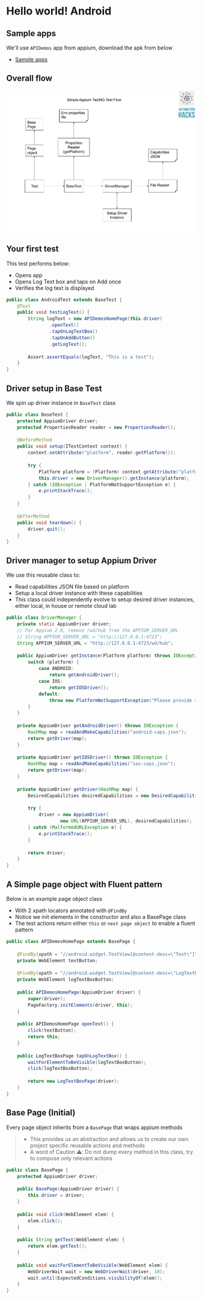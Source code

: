 # Hello world! Android

## Sample apps

We'll use `APIDemos` app from appium, download the apk from below

- [Sample apps](https://github.com/appium/appium/tree/master/sample-code/apps)

## Overall flow

![Appium Test flow](images/appium-test-flow.png)

## Your first test

This test performs below:

- Opens app
- Opens Log Text box and taps on Add once
- Verifies the log text is displayed

```java
public class AndroidTest extends BaseTest {
    @Test
    public void testLogText() {
        String logText = new APIDemosHomePage(this.driver)
                .openText()
                .tapOnLogTextBox()
                .tapOnAddButton()
                .getLogText();

        Assert.assertEquals(logText, "This is a test");
    }
}
```

## Driver setup in Base Test

We spin up driver instance in `BaseTest` class

```java
public class BaseTest {
    protected AppiumDriver driver;
    protected PropertiesReader reader = new PropertiesReader();

    @BeforeMethod
    public void setup(ITestContext context) {
        context.setAttribute("platform", reader.getPlatform());

        try {
            Platform platform = (Platform) context.getAttribute("platform");
            this.driver = new DriverManager().getInstance(platform);
        } catch (IOException | PlatformNotSupportException e) {
            e.printStackTrace();
        }
    }

    @AfterMethod
    public void teardown() {
        driver.quit();
    }
}
```

## Driver manager to setup Appium Driver

We use this reusable class to:

- Read capabilities JSON file based on platform
- Setup a local driver instance with these capabilities
- This class could independently evolve to setup desired driver instances, either local, in house or
  remote cloud lab

```java
public class DriverManager {
    private static AppiumDriver driver;
    // For Appium 2.0, remove /wd/hub from the APPIUM_SERVER_URL
    // String APPIUM_SERVER_URL = "http://127.0.0.1:4723";
    String APPIUM_SERVER_URL = "http://127.0.0.1:4723/wd/hub";

    public AppiumDriver getInstance(Platform platform) throws IOException, PlatformNotSupportException {
        switch (platform) {
            case ANDROID:
                return getAndroidDriver();
            case IOS:
                return getIOSDriver();
            default:
                throw new PlatformNotSupportException("Please provide supported platform");
        }
    }

    private AppiumDriver getAndroidDriver() throws IOException {
        HashMap map = readAndMakeCapabilities("android-caps.json");
        return getDriver(map);
    }

    private AppiumDriver getIOSDriver() throws IOException {
        HashMap map = readAndMakeCapabilities("ios-caps.json");
        return getDriver(map);
    }

    private AppiumDriver getDriver(HashMap map) {
        DesiredCapabilities desiredCapabilities = new DesiredCapabilities(map);

        try {
            driver = new AppiumDriver(
                    new URL(APPIUM_SERVER_URL), desiredCapabilities);
        } catch (MalformedURLException e) {
            e.printStackTrace();
        }

        return driver;
    }
}
```

## A Simple page object with Fluent pattern

Below is an example page object class

- With 2 xpath locators annotated with `@FindBy`
- Notice we init elements in the constructor and also a BasePage class
- The test actions return either `this` or `next page object` to enable a fluent pattern

```java
public class APIDemosHomePage extends BasePage {

    @FindBy(xpath = "//android.widget.TextView[@content-desc=\"Text\"]")
    private WebElement textButton;

    @FindBy(xpath = "//android.widget.TextView[@content-desc=\"LogTextBox\"]")
    private WebElement logTextBoxButton;

    public APIDemosHomePage(AppiumDriver driver) {
        super(driver);
        PageFactory.initElements(driver, this);
    }

    public APIDemosHomePage openText() {
        click(textButton);
        return this;
    }

    public LogTextBoxPage tapOnLogTextBox() {
        waitForElementToBeVisible(logTextBoxButton);
        click(logTextBoxButton);

        return new LogTextBoxPage(driver);
    }
}
```

## Base Page (Initial)

Every page object inherits from a `BasePage` that wraps appium methods

> - This provides us an abstraction and allows us to create our own project specific reusable
>   actions and methods
> - A word of Caution ⚠️: Do not dump every method in this class, try to compose only relevant
>   actions

```java
public class BasePage {
    protected AppiumDriver driver;

    public BasePage(AppiumDriver driver) {
        this.driver = driver;
    }

    public void click(WebElement elem) {
        elem.click();
    }

    public String getText(WebElement elem) {
        return elem.getText();
    }

    public void waitForElementToBeVisible(WebElement elem) {
        WebDriverWait wait = new WebDriverWait(driver, 10);
        wait.until(ExpectedConditions.visibilityOf(elem));
    }
}
```
